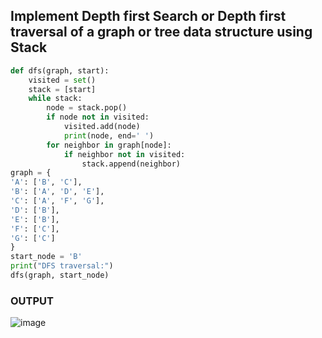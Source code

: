 ## Implement Depth first Search or Depth first traversal of a graph or tree data structure using Stack 
```python
def dfs(graph, start):
    visited = set()
    stack = [start]
    while stack:
        node = stack.pop()
        if node not in visited:
            visited.add(node)
            print(node, end=' ')
        for neighbor in graph[node]:
            if neighbor not in visited:
                stack.append(neighbor)
graph = {
'A': ['B', 'C'],
'B': ['A', 'D', 'E'],
'C': ['A', 'F', 'G'],
'D': ['B'],
'E': ['B'],
'F': ['C'],
'G': ['C']
}
start_node = 'B'
print("DFS traversal:")
dfs(graph, start_node)

```
### OUTPUT
![image](https://github.com/Hitesh2112/Artificial-intelligence-practical/assets/97521900/c3167d03-7231-4066-ae4f-0c88217bb1f2)
